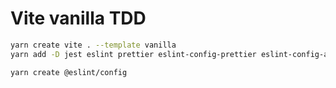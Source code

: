 # Vite vanilla TDD

```bash
yarn create vite . --template vanilla
yarn add -D jest eslint prettier eslint-config-prettier eslint-config-airbnb-base eslint-plugin-import

yarn create @eslint/config
```
